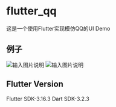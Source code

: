 # flutter_qq

这是一个使用Flutter实现模仿QQ的UI Demo

## 例子
![输入图片说明](ezgif-2-9e81adcda4.gif)
![输入图片说明](ezgif-2-77818d24f5.gif)


## Flutter Version

Flutter SDK-3.16.3
Dart SDK-3.2.3